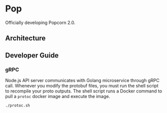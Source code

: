# Pop

Officially developing Popcorn 2.0.

## Architecture

## Developer Guide

### gRPC

Node.js API server communicates with Golang microservice through gRPC call. Whenever you modify the
protobuf files, you must run the shell script to recompile your proto outputs. The shell script runs
a Docker command to pull a `protoc` docker image and execute the image.

    ./protoc.sh
